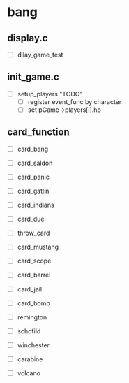 # bang

## display.c
- [ ] dilay_game_test

## init_game.c
- [ ] setup_players "TODO"
    - [ ] register event_func by character 
    - [ ] set pGame->players[i].hp

## card_function
- [ ] card_bang
- [ ] card_saldon
- [ ] card_panic

- [ ] card_gatlin
- [ ] card_indians
- [ ] card_duel
- [ ] throw_card

- [ ] card_mustang
- [ ] card_scope
- [ ] card_barrel
- [ ] card_jail
- [ ] card_bomb

- [ ] remington
- [ ] schofild
- [ ] winchester
- [ ] carabine
- [ ] volcano
